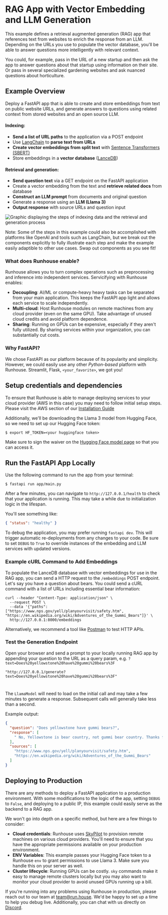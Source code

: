 # RAG App with Vector Embedding and LLM Generation

This example defines a retrieval augmented generation (RAG) app that references text from websites
to enrich the response from an LLM. Depending on the URLs you use to populate the vector database,
you'll be able to answer questions more intelligently with relevant context.

You could, for example, pass in the URL of a new startup and then ask the app to answer questions
about that startup using information on their site. Or pass in several specialized gardening websites and
ask nuanced questions about horticulture.

## Example Overview
Deploy a FastAPI app that is able to create and store embeddings from text on public website URLs,
and generate answers to questions using related context from stored websites and an open source LLM.

#### Indexing:
- **Send a list of URL paths** to the application via a POST endpoint
- Use [LangChain](https://python.langchain.com/v0.1/docs/modules/data_connection/document_transformers/)
  to **parse text from URLs**
- **Create vector embeddings from split text** with [Sentence Transformers (SBERT)](https://sbert.net/index.html)
- Store embeddings in a **vector database** ([LanceDB](https://lancedb.com/))

#### Retrieval and generation:
- **Send question text** via a GET endpoint on the FastAPI application
- Create a vector embedding from the text and **retrieve related docs** from database
- **Construct an LLM prompt** from documents and original question
- Generate a response using an **LLM (Llama 3)**
- **Output response** with source URLs and question input

![Graphic displaying the steps of indexing data and the retrieval and generation process](https://runhouse-tutorials.s3.amazonaws.com/indexing-retrieval-generation.png)

Note: Some of the steps in this example could also be accomplished with platforms like OpenAI and
tools such as LangChain, but we break out the components explicitly to fully illustrate each step and make the
example easily adaptible to other use cases. Swap out components as you see fit!

### What does Runhouse enable?
Runhouse allows you to turn complex operations such as preprocessing and inference into independent services.
Servicifying with Runhouse enables:
- **Decoupling**: AI/ML or compute-heavy heavy tasks can be separated from your main application.
  This keeps the FastAPI app light and allows each service to scale independently.
- **Multi-cloud**: Host Runhouse modules on remote machines from any cloud provider (even on the same GPU).
  Take advantage of unused cloud credits and avoid platform dependence.
- **Sharing**: Running on GPUs can be expensive, especially if they aren't fully utilized. By sharing services within
  your organization, you can substantially cut costs.

### Why FastAPI?
We chose FastAPI as our platform because of its popularity and simplicity. However, we could
easily use any other *Python-based* platform with Runhouse. Streamlit, Flask, `<your_favorite>`, we got you!

## Setup credentials and dependencies

To ensure that Runhouse is able to manage deploying services to your cloud provider (AWS in this case)
you may need to follow initial setup steps. Please visit the AWS section of
our [Installation Guide](https://www.run.house/docs/installation)

Additionally, we'll be downloading the Llama 3 model from Hugging Face, so we need to set up our Hugging Face token:
```shell
$ export HF_TOKEN=<your huggingface token>
```

Make sure to sign the waiver on the [Hugging Face model page](https://huggingface.co/meta-llama/Meta-Llama-3-8B-Instruct)
so that you can access it.

## Run the FastAPI App Locally
Use the following command to run the app from your terminal:

```shell
$ fastapi run app/main.py
```

After a few minutes, you can navigate to `http://127.0.0.1/health` to check that your application is running.
This may take a while due to initialization logic in the lifespan.

You'll see something like:
```json
{ "status": "healthy" }
```

To debug the application, you may prefer running `fastapi dev`. This will trigger
automatic re-deployments from any changes to your code. Be sure to set `DEBUG` to `True` to
override instances of the embedding and LLM services with updated versions.

### Example cURL Command to Add Embeddings
To populate the LanceDB database with vector embeddings for use in the RAG app, you can send a HTTP request
to the `/embeddings` POST endpoint. Let's say you have a question about bears. You could send a cURL
command with a list of URLs including essential bear information:

```shell
curl --header "Content-Type: application/json" \
  --request POST \
  --data '{"paths":["https://www.nps.gov/yell/planyourvisit/safety.htm", "https://en.wikipedia.org/wiki/Adventures_of_the_Gummi_Bears"]}' \
  http://127.0.0.1:8000/embeddings
```

Alternatively, we recommend a tool like [Postman](https://www.postman.com/) to test HTTP APIs.

### Test the Generation Endpoint
Open your browser and send a prompt to your locally running RAG app by appending your question
to the URL as a query param, e.g. `?text=Does%20yellowstone%20have%20gummi%20bears%3F`

```text
"http://127.0.0.1/generate?text=Does%20yellowstone%20have%20gummi%20bears%3F"
```
#
The `LlamaModel` will need to load on the initial call and may take a few minutes to generate a
response. Subsequent calls will generally take less than a second.

Example output:

```json
{
  "question": "Does yellowstone have gummi bears?",
  "response": [
    " No, Yellowstone is bear country, not gummi bear country. Thanks for asking! "
  ],
  "sources": [
    "https://www.nps.gov/yell/planyourvisit/safety.htm",
    "https://en.wikipedia.org/wiki/Adventures_of_the_Gummi_Bears"
  ]
}
```

## Deploying to Production
There are any methods to deploy a FastAPI application to a production environment. With some modifications
to the logic of the app, setting `DEBUG` to `False`, and deploying to a public IP, this example
could easily serve as the backend to a RAG app.

We won't go into depth on a specific method, but here are a few things to consider:
- **Cloud credentials**: Runhouse uses [SkyPilot](https://github.com/skypilot-org/skypilot) to provision remote
  machines on various cloud providers. You'll need to ensure that you have the appropriate permissions available
  on your production environment.
- **ENV Variables**: This example passes your Hugging Face token to a Runhouse `env` to grant permissions to use
  Llama 3. Make sure you handle this on your server as well.
- **Cluster lifecycle**: Running GPUs can be costly. `sky` commands make it easy to manage remote clusters locally
  but you may also want to monitor your cloud provider to avoid unused GPUs running up a bill.

If you're running into any problems using Runhouse in production, please reach out to our team at
[team@run.house](mailto:team@run.house). We'd be happy to set up a time to help you debug live.
Additionally, you can chat with us directly on [Discord](https://discord.com/invite/RnhB6589Hs).
